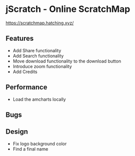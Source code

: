 # jScratch - Online ScratchMap

https://scratchmap.hatching.xyz/

## Features
- Add Share functionality
- Add Search functionality
- Move download functionality to the download button
- Introduce zoom functionality
- Add Credits

## Performance
- Load the amcharts locally

## Bugs

## Design
- Fix logo background color
- Find a final name

